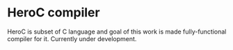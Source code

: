 HeroC compiler
==============

HeroC is subset of C language and goal of this work is made fully-functional compiler for it. Currently under development.
